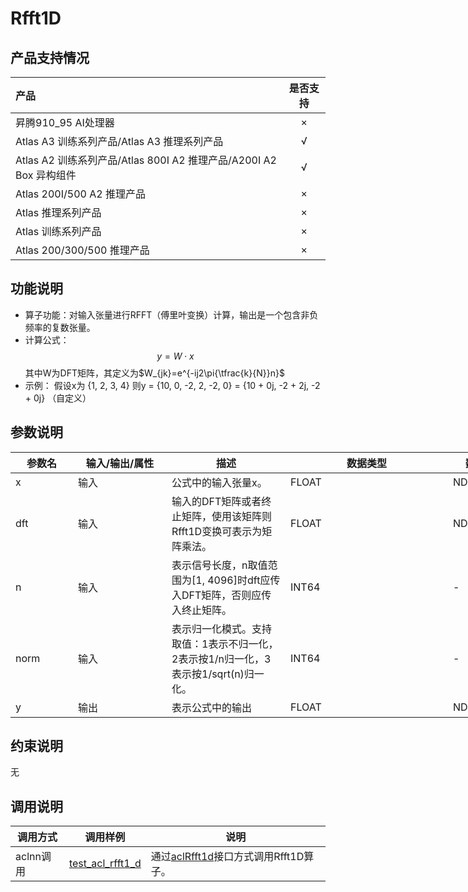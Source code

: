 # Rfft1D

## 产品支持情况

| 产品                                                         | 是否支持 |
| :----------------------------------------------------------- | :------: |
| <term>昇腾910_95 AI处理器</term>                             |    ×     |
| <term>Atlas A3 训练系列产品/Atlas A3 推理系列产品</term>     |    √     |
| <term>Atlas A2 训练系列产品/Atlas 800I A2 推理产品/A200I A2 Box 异构组件</term> |    √     |
| <term>Atlas 200I/500 A2 推理产品</term>                      |    ×     |
| <term>Atlas 推理系列产品 </term>                             |    ×     |
| <term>Atlas 训练系列产品</term>                              |    ×     |
| <term>Atlas 200/300/500 推理产品</term>                      |    ×     |

## 功能说明

- 算子功能：对输入张量进行RFFT（傅里叶变换）计算，输出是一个包含非负频率的复数张量。
- 计算公式：
  $$
  y = W \cdot x
  $$
  其中W为DFT矩阵，其定义为$W_{jk}=e^{-ij2\pi{\tfrac{k}{N}}n}$
- 示例：
  假设x为 {1, 2, 3, 4} 则y = {10, 0, -2, 2, -2, 0} = {10 + 0j, -2 + 2j, -2 + 0j} （自定义）

## 参数说明

<table style="undefined;table-layout: fixed; width: 820px"><colgroup>
  <col style="width: 100px">
  <col style="width: 150px">
  <col style="width: 190px">
  <col style="width: 260px">
  <col style="width: 120px">
  </colgroup>
  <thead>
    <tr>
      <th>参数名</th>
      <th>输入/输出/属性</th>
      <th>描述</th>
      <th>数据类型</th>
      <th>数据格式</th>
    </tr></thead>
  <tbody>
    <tr>
      <td>x</td>
      <td>输入</td>
      <td>公式中的输入张量x。</td>
      <td>FLOAT</td>
      <td>ND</td>
    </tr>
    <tr>
      <td>dft</td>
      <td>输入</td>
      <td>输入的DFT矩阵或者终止矩阵，使用该矩阵则Rfft1D变换可表示为矩阵乘法。</td>
      <td>FLOAT</td>
      <td>ND</td>
    </tr>
    <tr>
      <td>n</td>
      <td>输入</td>
      <td>表示信号长度，n取值范围为[1, 4096]时dft应传入DFT矩阵，否则应传入终止矩阵。</td>
      <td>INT64</td>
      <td>-</td>
    </tr>
    <tr>
      <td>norm</td>
      <td>输入</td>
      <td>表示归一化模式。支持取值：1表示不归一化，2表示按1/n归一化，3表示按1/sqrt(n)归一化。</td>
      <td>INT64</td>
      <td>-</td>
    </tr>
    <tr>
      <td>y</td>
      <td>输出</td>
      <td>表示公式中的输出</td>
      <td>FLOAT</td>
      <td>ND</td>
    </tr>
  </tbody></table>


## 约束说明

无

## 调用说明

| 调用方式 | 调用样例                                                                   | 说明                                                             |
|--------------|------------------------------------------------------------------------|----------------------------------------------------------------|
| aclnn调用 | [test_acl_rfft1_d](./examples/test_acl_rfft1_d.cpp) | 通过[aclRfft1d](./docs/aclRfft1d.md)接口方式调用Rfft1D算子。    |


